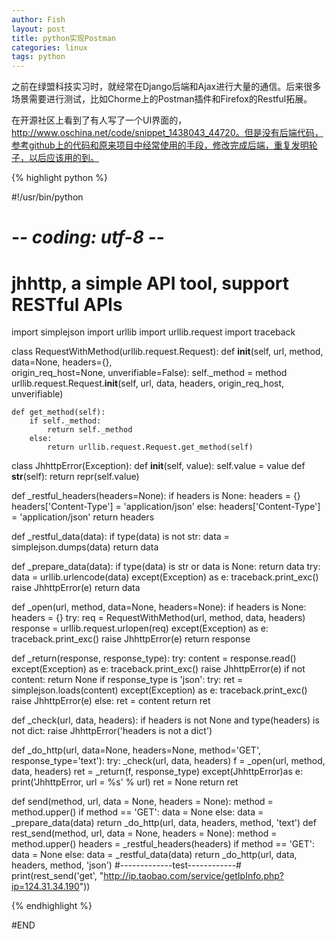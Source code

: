 ```yaml
---
author: Fish
layout: post
title: python实现Postman 
categories: linux 
tags: python 
---
```

之前在绿盟科技实习时，就经常在Django后端和Ajax进行大量的通信。后来很多场景需要进行测试，比如Chorme上的Postman插件和Firefox的Restful拓展。

在开源社区上看到了有人写了一个UI界面的，http://www.oschina.net/code/snippet_1438043_44720。但是没有后端代码，参考github上的代码和原来项目中经常使用的手段，修改完成后端，重复发明轮子，以后应该用的到。

<!--more-->

{% highlight python %}

#!/usr/bin/python
# -*- coding: utf-8 -*-
# jhhttp, a simple API tool, support RESTful APIs
import simplejson
import urllib
import urllib.request
import traceback

class RequestWithMethod(urllib.request.Request):
    def __init__(self, url, method, data=None, headers={},\
        origin_req_host=None, unverifiable=False):
        self._method = method
        urllib.request.Request.__init__(self, url, data, headers, origin_req_host,
                unverifiable)

    def get_method(self):
        if self._method:
            return self._method
        else:
            return urllib.request.Request.get_method(self)

class JhhttpError(Exception):
    def __init__(self, value):
        self.value = value
    def __str__(self):
        return repr(self.value)

def _restful_headers(headers=None):
    if headers is None:
        headers = {}
        headers['Content-Type'] = 'application/json'
    else:
        headers['Content-Type'] = 'application/json'
    return headers

def _restful_data(data):
    if type(data) is not str:
        data = simplejson.dumps(data)
    return data

def _prepare_data(data):
    if type(data) is str or data is None:
        return data
    try:
        data = urllib.urlencode(data)
    except(Exception) as e:
        traceback.print_exc()
        raise JhhttpError(e)
    return data

def _open(url, method, data=None, headers=None):
    if headers is None:
        headers = {}
    try:
        req = RequestWithMethod(url, method, data, headers)
        response = urllib.request.urlopen(req)
    except(Exception) as e:
        traceback.print_exc()
        raise JhhttpError(e)
    return response

def _return(response, response_type):
    try:
        content = response.read()
    except(Exception) as e:
        traceback.print_exc()
        raise JhhttpError(e)
    if not content:
        return None
    if response_type is 'json':
        try:
            ret = simplejson.loads(content)
        except(Exception) as e:
            traceback.print_exc()
            raise JhhttpError(e)
    else:
        ret = content
    return ret

def _check(url, data, headers):
    if headers is not None and type(headers) is not dict:
        raise JhhttpError('headers is not a dict')

def _do_http(url, data=None, headers=None, method='GET', response_type='text'):
    try:
        _check(url, data, headers)
        f = _open(url, method, data, headers)
        ret = _return(f, response_type)
    except(JhhttpError)as e:
        print('JhhttpError, url = %s' % url)
        ret = None
    return ret

def send(method, url, data = None, headers = None):
    method = method.upper()
    if method == 'GET':
        data = None
    else:
        data = _prepare_data(data)
    return _do_http(url, data, headers, method, 'text')
def rest_send(method, url, data = None, headers = None):
    method = method.upper()
    headers = _restful_headers(headers)
    if method == 'GET':
        data = None
    else:
        data = _restful_data(data)
    return _do_http(url, data, headers, method, 'json')
#-------------test------------#
print(rest_send('get', "http://ip.taobao.com/service/getIpInfo.php?ip=124.31.34.190"))

{% endhighlight %}


#END
